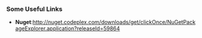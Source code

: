### Some Useful Links
* **Nuget**:http://nuget.codeplex.com/downloads/get/clickOnce/NuGetPackageExplorer.application?releaseId=59864